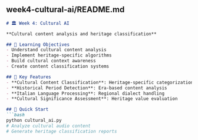 ## week4-cultural-ai/README.md
```markdown
# 🏛️ Week 4: Cultural AI

**Cultural content analysis and heritage classification**

## 🎯 Learning Objectives
- Understand cultural content analysis
- Implement heritage-specific algorithms
- Build cultural context awareness
- Create content classification systems

## 🔧 Key Features
- **Cultural Content Classification**: Heritage-specific categorization
- **Historical Period Detection**: Era-based content analysis
- **Italian Language Processing**: Regional dialect handling
- **Cultural Significance Assessment**: Heritage value evaluation

## 🚀 Quick Start
```bash
python cultural_ai.py
# Analyze cultural audio content
# Generate heritage classification reports
